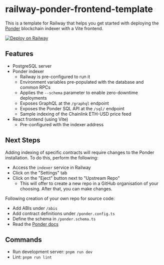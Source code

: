# railway-ponder-frontend-template

This is a template for Railway that helps you get started with deploying the [Ponder](https://ponder.sh/) blockchain indexer with a Vite frontend.

[![Deploy on Railway](https://railway.com/button.svg)](https://railway.com/template/P4Yo89?referralCode=gzL_8s)

## Features

- PostgreSQL server
- Ponder indexer
  - Railway is pre-configured to run it
  - Environment variables pre-populated with the database and common RPCs
  - Applies the `--schema` parameter to enable zero-downtime deployments
  - Exposes GraphQL at the `/graphql` endpoint
  - Exposes the Ponder SQL API at the `/sql/` endpoint
  - Sample indexing of the Chainlink ETH-USD price feed
- React frontend (using Vite)
  - Pre-configured with the indexer address

## Next Steps

Adding indexing of specific contracts will require changes to the Ponder installation. To do this, perform the following:

- Access the `indexer` service in Railway
- Click on the "Settings" tab
- Click on the "Eject" button next to "Upstream Repo"
  - This will offer to create a new repo in a GitHub organisation of your choosing. After that, you can make changes.

Following creation of your own repo for source code:

- Add ABIs under `/abis`
- Add contract definitions under `/ponder.config.ts`
- Define the schema in `/ponder.schema.ts`
- Read the [Ponder docs](https://ponder.sh/docs/getting-started/new-project)

## Commands

- Run development server: `pnpm run dev`
- Lint: `pnpm run lint`
